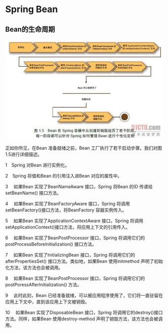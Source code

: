 Spring Bean   
==========  

Bean的生命周期  
----------  

![](https://github.com/zhangdberic/spring/blob/master/doc/SpringBean1.jpg)

正如你所见，在Bean 准备就绪之前，Bean 工厂执行了若干启动步骤。我们对图1.5进行详细描述。

1　Spring 对Bean 进行实例化。

2　Spring 将值和Bean 的引用注入进Bean 对应的属性中。

3　 如果Bean 实现了BeanNameAware 接口，Spring 将Bean 的ID 传递给setBeanName() 接口方法。

4　 如果Bean 实现了BeanFactoryAware 接口，Spring 将调用setBeanFactory()接口方法，将BeanFactory 容器实例传入。

5　 如果Bean 实现了ApplicationContextAware 接口，Spring 将调用setApplicationContext()接口方法，将应用上下文的引用传入。

6　 如果Bean 实现了BeanPostProcessor 接口，Spring 将调用它们的postProcessBeforeInitialization() 接口方法。

7　 如果Bean 实现了InitializingBean 接口，Spring 将调用它们的afterPropertiesSet() 接口方法。类似地，如果Bean 使用initmethod 声明了初始化方法，该方法也会被调用。

8　 如果Bean 实现了BeanPostProcessor 接口，Spring 将调用它们的postPoressAfterInitialization() 方法。

9　 此时此刻，Bean 已经准备就绪，可以被应用程序使用了，它们将一直驻留在应用上下文中，直到该应用上下文被销毁。

10　 如果Bean 实现了DisposableBean 接口，Spring 将调用它的destroy()接口方法。同样，如果Bean 使用destroy-method 声明了销毁方法，该方法也会被调用。
